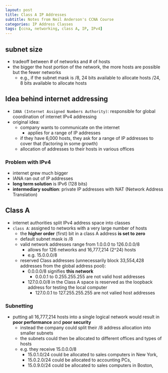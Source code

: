 ```yaml
--- 
layout: post 
title: Class A IP Addresses
subtitle: Notes from Neil Anderson's CCNA Course
categories: IP Address Classes
tags: [ccna, networking, class A, IP, IPv4]
---
```


## subnet size

- tradeoff between # of networks and # of hosts
- the bigger the host portion of the network, the more hosts are possible but the fewer networks
    - e.g., if the subnet mask is
        /8, 24 bits available to allocate hosts
        /24, 8 bits available to allocate hosts


## Idea behind internet addressing

- `IANA (Internet Assigned Numbers Authority)`: responsible for global coordination of internet IPv4 addressing
- original idea: 
    - company wants to communicate on the internet
        - applies for a range of IP addresses
    - if they have 6,000 hosts, they ask for a range of IP addresses to cover that (factoring in some growth)
    - allocation of addresses to their hosts in various offices

### Problem with IPv4

- internet grew much bigger
- IANA ran out of IP addresses
- **long term solution** is IPv6 (128 bits)
- **intermediary soultion**: private IP addresses with NAT (Network Address Translation)

## Class A

- internet authorities split IPv4 address space into classes
- `class A`: assigned to networks with a very large number of hosts
    - the **higher order** (first) bit in a class A address **is set to zero**
    - default subnet mask is /8
    - valid network addresses range from 1.0.0.0 to 126.0.0.0/8
        - allows for 126 networks and 16,777,214 (2^24) hosts
        - e.g. 15.0.0.0/8
    - reserved Class addresses (unnecessarily block 33,554,428 addresses from the global address pool):
        - 0.0.0.0/8 signifies **this network**
            - 0.0.0.1 to 0.255.255.255 are not valid host addresses
        - 127.0.0.0/8 in the Class A space is reserved as the loopback address for testing the local computer
            - 127.0.0.1 to 127.255.255.255 are not valied host addresses

### Subnetting

- putting all 16,777,214 hosts into a single logical network would result in **poor performance** and **poor security**
    - instead the company could split their /8 address allocation into smaller subnets
    - the subnets could then be allocated to different offices and types of hosts
    - e.g. they receive 15.0.0.0/8
        - 15.0.1.0/24 could be allocated to sales computers in New York,
        - 15.0.2.0/24 could be allocated to accounting PCs,
        - 15.0.9.0/24 could be allocated to sales computers in Boston,





